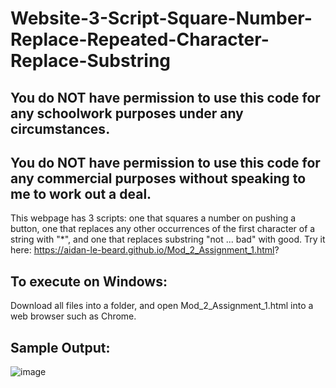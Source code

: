 # Website-3-Script-Square-Number-Replace-Repeated-Character-Replace-Substring

## You do NOT have permission to use this code for any schoolwork purposes under any circumstances. 

## You do NOT have permission to use this code for any commercial purposes without speaking to me to work out a deal.

This webpage has 3 scripts: one that squares a number on pushing a button, one that replaces any other occurrences of the first character of a string with "*", and one that replaces substring "not ... bad" with good. Try it here: https://aidan-le-beard.github.io/Mod_2_Assignment_1.html?

## To execute on Windows:

Download all files into a folder, and open Mod_2_Assignment_1.html into a web browser such as Chrome.

## Sample Output:

![image](https://user-images.githubusercontent.com/33675444/205220367-65c3eed8-3d97-4c06-83ef-ca7ca966f407.png)
